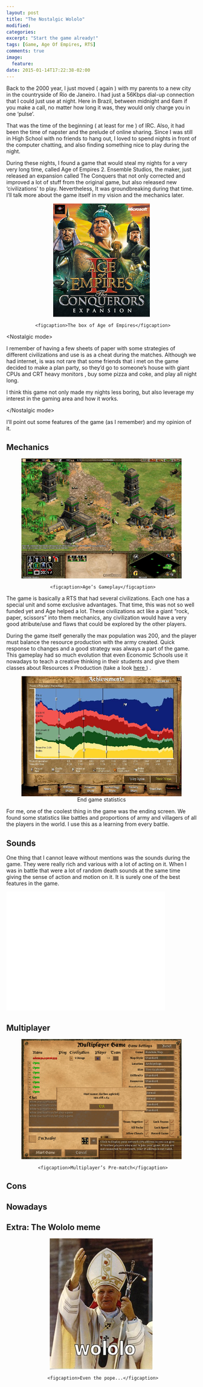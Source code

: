 ```yaml
---
layout: post
title: "The Nostalgic Wololo"
modified:
categories:
excerpt: "Start the game already!"
tags: [Game, Age Of Empires, RTS]
comments: true
image:
  feature:
date: 2015-01-14T17:22:38-02:00
---
```


Back to the 2000 year, I just moved ( again ) with my parents to a new city in the countryside of Rio de Janeiro. I had just a 56Kbps dial-up connection that I could just use at night. Here in Brazil, between midnight and 6am if you make a call, no matter how long it was, they would only charge you in one ‘pulse’.

That was the time of the beginning ( at least for me ) of IRC. Also, it had been the time of napster and the prelude of online sharing. Since I was still in High School with no friends to hang out, I loved to spend nights in front of the computer chatting, and also finding something nice to play during the night.

During these nights, I found a game that would steal my nights for a very very long time, called Age of Empires 2. Ensemble Studios, the maker, just released an expansion called The Conquers that not only corrected and improved a lot of stuff from the original game, but also released new ‘civilizations' to play. Nevertheless, It was groundbreaking during that time. I’ll talk more about the game itself in my vision and the mechanics later.

<div align="center">
<figure>
     <a href="/images/age00.png"><img src="/images/age00.png" alt="The box of Age of Empires" align="middle"></a>
  
     <figcaption>The box of Age of Empires</figcaption>
</figure>
</div>

&lt;Nostalgic mode&gt;

I remember of having a few sheets of paper with some strategies of different civilizations  and use is as a cheat during the matches. Although we had internet, is was not rare that some friends that i met on the game decided to make a plan party, so they’d go to someone’s house with giant CPUs and CRT heavy monitors , buy some pizza and coke, and play all night long.

I think this game not only made my nights less boring, but also leverage my interest in the gaming area and how it works.

&lt;/Nostalgic mode&gt;

I’ll point out some features of the game (as I remember) and my opinion of it.

## Mechanics

<div align="center">
<figure>
     <a href="/images/age01.jpg"><img src="/images/age01.jpg" alt="Age’s Gameplay" align="middle"></a>
  
     <figcaption>Age’s Gameplay</figcaption>
</figure>
</div>


The game is basically a RTS that had several civilizations. Each one has a special unit and some exclusive advantages. That time, this was not so well funded yet and Age helped a lot. These civilizations act like a giant “rock, paper, scissors” into them mechanics, any civilization would have a very good atribute/use and flaws that could be explored by the other players.

During the game itself generally the max population was 200, and the player must balance the resource production with the army created. Quick response to changes and a good strategy was always a part of the game. This gameplay had so much evolution that even Economic Schools use it nowadays to teach a creative thinking in their students and give them classes about Resources x Production (take a look <a href="http://www.coursehero.org/course/starcraft-theory-and-strategy"> here </a>) .

<div align="center">
<figure>
     <a href="/images/age02.jpg"><img src="/images/age02.jpg" alt="End game statistics" align="middle"></a>  
     <figcaption>End game statistics</figcaption>
</figure>
</div>

For me, one of the coolest thing in the game was the ending screen. We found some statistics like battles and proportions of army and villagers of all the players in the world. I use this as a learning from every battle.

## Sounds

One thing that I cannot leave without mentions was the sounds during the game. They were really rich and various with a lot of acting on it. When I was in battle that were a lot of random death sounds at the same time giving the sense of action and motion on it. It is surely one of the best features in the game.

<iframe width="420" height="315" src="//www.youtube.com/embed/2oTUvjgvVWE" frameborder="0" allowfullscreen>
</iframe>

## Multiplayer

<div align="center">
<figure>
     <a href="/images/age03.png"><img src="/images/age03.png" alt="Multiplayer’s Pre-match" align="middle"></a>
  
     <figcaption>Multiplayer’s Pre-match</figcaption>
</figure>
</div>


## Cons

## Nowadays

## Extra: The Wololo meme

<div align="center">
<figure>
     <a href="/images/ageWololo.jpg"><img src="/images/ageWololo.jpg" alt="Even the pope.." align="middle"></a>
  
     <figcaption>Even the pope...</figcaption>
</figure>
</div>

